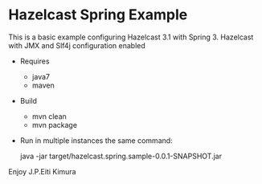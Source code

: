 Hazelcast Spring Example
========================

This is a basic example configuring Hazelcast 3.1 with Spring 3.
Hazelcast with JMX and Slf4j configuration enabled


- Requires
  - java7
  - maven

- Build
  - mvn clean
  - mvn package

- Run in multiple instances the same command:

  java -jar target/hazelcast.spring.sample-0.0.1-SNAPSHOT.jar


Enjoy
J.P.Eiti Kimura
